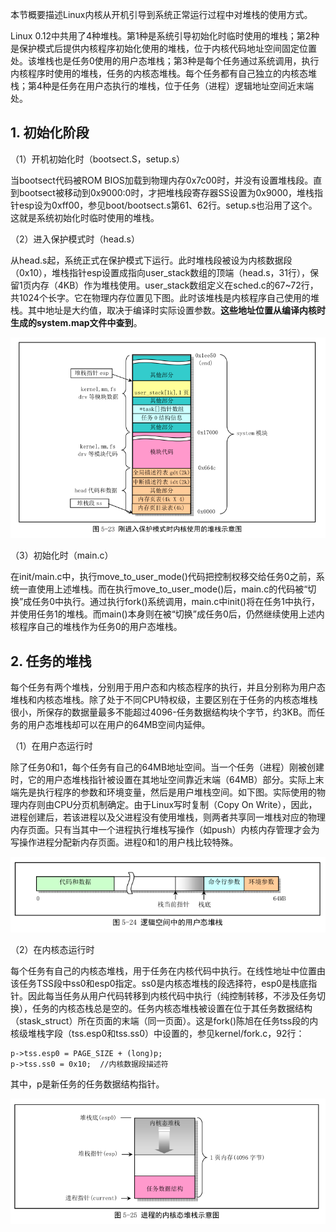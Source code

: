 本节概要描述Linux内核从开机引导到系统正常运行过程中对堆栈的使用方式。

Linux 0.12中共用了4种堆栈。第1种是系统引导初始化时临时使用的堆栈；第2种是保护模式后提供内核程序初始化使用的堆栈，位于内核代码地址空间固定位置处。该堆栈也是任务0使用的用户态堆栈；第3种是每个任务通过系统调用，执行内核程序时使用的堆栈，任务的内核态堆栈。每个任务都有自己独立的内核态堆栈；第4种是任务在用户态执行的堆栈，位于任务（进程）逻辑地址空间近末端处。

## 1. 初始化阶段

（1）开机初始化时（bootsect.S，setup.s）

当bootsect代码被ROM BIOS加载到物理内存0x7c00时，并没有设置堆栈段。直到bootsect被移动到0x9000:0时，才把堆栈段寄存器SS设置为0x9000，堆栈指针esp设为0xff00，参见boot/bootsect.s第61、62行。setup.s也沿用了这个。这就是系统初始化时临时使用的堆栈。

（2）进入保护模式时（head.s）

从head.s起，系统正式在保护模式下运行。此时堆栈段被设为内核数据段（0x10），堆栈指针esp设置成指向user\_stack数组的顶端（head.s，31行），保留1页内存（4KB）作为堆栈使用。user\_stack数组定义在sched.c的67\~72行，共1024个长字。它在物理内存位置见下图。此时该堆栈是内核程序自己使用的堆栈。其中地址是大约值，取决于编译时实际设置参数。**这些地址位置从编译内核时生成的system.map文件中查到**。

![config](images/29.png)

（3）初始化时（main.c）

在init/main.c中，执行move\_to\_user\_mode()代码把控制权移交给任务0之前，系统一直使用上述堆栈。而在执行move\_to\_user\_mode()后，main.c的代码被“切换”成任务0中执行。通过执行fork()系统调用，main.c中init()将在任务1中执行，并使用任务1的堆栈。而main()本身则在被“切换”成任务0后，仍然继续使用上述内核程序自己的堆栈作为任务0的用户态堆栈。

## 2. 任务的堆栈

每个任务有两个堆栈，分别用于用户态和内核态程序的执行，并且分别称为用户态堆栈和内核态堆栈。除了处于不同CPU特权级，主要区别在于任务的内核态堆栈很小，所保存的数据量最多不能超过4096-任务数据结构块个字节，约3KB。而任务的用户态堆栈却可以在用户的64MB空间内延伸。

（1）在用户态运行时

除了任务0和1，每个任务有自己的64MB地址空间。当一个任务（进程）刚被创建时，它的用户态堆栈指针被设置在其地址空间靠近末端（64MB）部分。实际上末端先是执行程序的参数和环境变量，然后是用户堆栈空间。如下图。实际使用的物理内存则由CPU分页机制确定。由于Linux写时复制（Copy On Write），因此，进程创建后，若该进程以及父进程没有使用堆栈，则两者共享同一堆栈对应的物理内存页面。只有当其中一个进程执行堆栈写操作（如push）内核内存管理才会为写操作进程分配新内存页面。进程0和1的用户栈比较特殊。

![config](images/30.png)

（2）在内核态运行时

每个任务有自己的内核态堆栈，用于任务在内核代码中执行。在线性地址中位置由该任务TSS段中ss0和esp0指定。ss0是内核态堆栈的段选择符，esp0是栈底指针。因此每当任务从用户代码转移到内核代码中执行（纯控制转移，不涉及任务切换），任务的内核态栈总是空的。任务内核态堆栈被设置在位于其任务数据结构（stask\_struct）所在页面的末端（同一页面）。这是fork()陈旭在任务tss段的内核级堆栈字段（tss.esp0和tss.ss0）中设置的，参见kernel/fork.c，92行：

```
p->tss.esp0 = PAGE_SIZE + (long)p;
p->tss.ss0 = 0x10;  //内核数据段描述符
```

其中，p是新任务的任务数据结构指针。

![config](images/31.png)